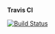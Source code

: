 **Travis CI**

[![Build Status](https://travis-ci.org/JestonBlu/DataScience.svg?branch=master)](https://travis-ci.org/JestonBlu/DataScience)
